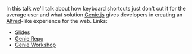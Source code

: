 In this talk we'll talk about how keyboard shortcuts just don't cut it for the average user and what solution
[Genie.js](http://kent.doddsfamily.us/genie) gives developers in creating an [Alfred](http://www.alfredapp.com/)-like
experience for the web. Links:

 - [Slides](http://slid.es/kentcdodds/genie)
 - [Genie Repo](http://github.com/kentcdodds/genie)
 - [Genie Workshop](http://kent.doddsfamily.us/genie/workshop/)
